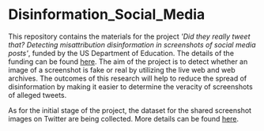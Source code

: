 # Disinformation_Social_Media

This repository contains the materials for the project *'Did they really tweet that? Detecting misattribution disinformation in screenshots of social media posts'*, funded by the US Department of Education. The details of the funding can be found [here](https://www.odu.edu/article/vmasc-awarded-115-million-us-department-of-education-for-graduate-research). The aim of the project is to detect whether an image of a screenshot is fake or real by utilizing the live web and web archives. The outcomes of this research will help to reduce the spread of disinformation by making it easier to determine the veracity of screenshots of alleged tweets. 

As for the initial stage of the project, the dataset for the shared screenshot images on Twitter are being collected. More details can be found [here](https://github.com/Tarannum123/Disinformation_Social_Media/tree/main/Dataset). 

